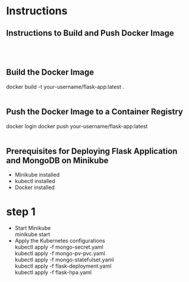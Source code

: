 # Instructions

## Instructions to Build and Push Docker Image
<br>
<br>

## Build the Docker Image
docker build -t your-username/flask-app:latest .
<br>
<br>

## Push the Docker Image to a Container Registry 
docker login docker push your-username/flask-app:latest
<br>
<br>
## Prerequisites for Deploying Flask Application and MongoDB on Minikube
- Minikube installed
- kubectl installed
- Docker installed
# step 1
- Start Minikube <br>
  minikube start
- Apply the Kubernetes configurations <br>
kubectl apply -f mongo-secret.yaml <br>
kubectl apply -f mongo-pv-pvc.yaml <br>
kubectl apply -f mongo-statefulset.yaml <br>
kubectl apply -f flask-deployment.yaml <br>
kubectl apply -f flask-hpa.yaml <br>

  
